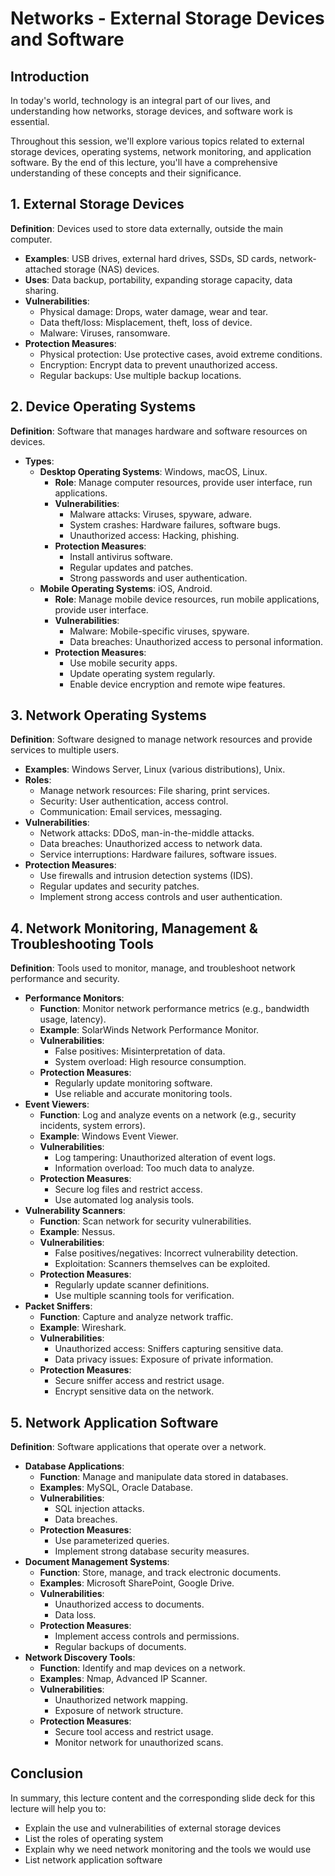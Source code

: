# Networks - External Storage Devices and Software

## Introduction

In today's world, technology is an integral part of our lives, and understanding how networks, storage devices, and software work is essential.

Throughout this session, we'll explore various topics related to external storage devices, operating systems, network monitoring, and application software. By the end of this lecture, you'll have a comprehensive understanding of these concepts and their significance.

## 1. External Storage Devices

**Definition**: Devices used to store data externally, outside the main computer.

- **Examples**: USB drives, external hard drives, SSDs, SD cards, network-attached storage (NAS) devices.
- **Uses**: Data backup, portability, expanding storage capacity, data sharing.
- **Vulnerabilities**:
  - Physical damage: Drops, water damage, wear and tear.
  - Data theft/loss: Misplacement, theft, loss of device.
  - Malware: Viruses, ransomware.
- **Protection Measures**:
  - Physical protection: Use protective cases, avoid extreme conditions.
  - Encryption: Encrypt data to prevent unauthorized access.
  - Regular backups: Use multiple backup locations.

## 2. Device Operating Systems

**Definition**: Software that manages hardware and software resources on devices.

- **Types**:
  - **Desktop Operating Systems**: Windows, macOS, Linux.
    - **Role**: Manage computer resources, provide user interface, run applications.
    - **Vulnerabilities**:
      - Malware attacks: Viruses, spyware, adware.
      - System crashes: Hardware failures, software bugs.
      - Unauthorized access: Hacking, phishing.
    - **Protection Measures**:
      - Install antivirus software.
      - Regular updates and patches.
      - Strong passwords and user authentication.
  - **Mobile Operating Systems**: iOS, Android.
    - **Role**: Manage mobile device resources, run mobile applications, provide user interface.
    - **Vulnerabilities**:
      - Malware: Mobile-specific viruses, spyware.
      - Data breaches: Unauthorized access to personal information.
    - **Protection Measures**:
      - Use mobile security apps.
      - Update operating system regularly.
      - Enable device encryption and remote wipe features.

## 3. Network Operating Systems

**Definition**: Software designed to manage network resources and provide services to multiple users.

- **Examples**: Windows Server, Linux (various distributions), Unix.
- **Roles**:
  - Manage network resources: File sharing, print services.
  - Security: User authentication, access control.
  - Communication: Email services, messaging.
- **Vulnerabilities**:
  - Network attacks: DDoS, man-in-the-middle attacks.
  - Data breaches: Unauthorized access to network data.
  - Service interruptions: Hardware failures, software issues.
- **Protection Measures**:
  - Use firewalls and intrusion detection systems (IDS).
  - Regular updates and security patches.
  - Implement strong access controls and user authentication.

## 4. Network Monitoring, Management & Troubleshooting Tools

**Definition**: Tools used to monitor, manage, and troubleshoot network performance and security.

- **Performance Monitors**:
  - **Function**: Monitor network performance metrics (e.g., bandwidth usage, latency).
  - **Example**: SolarWinds Network Performance Monitor.
  - **Vulnerabilities**:
    - False positives: Misinterpretation of data.
    - System overload: High resource consumption.
  - **Protection Measures**:
    - Regularly update monitoring software.
    - Use reliable and accurate monitoring tools.
- **Event Viewers**:
  - **Function**: Log and analyze events on a network (e.g., security incidents, system errors).
  - **Example**: Windows Event Viewer.
  - **Vulnerabilities**:
    - Log tampering: Unauthorized alteration of event logs.
    - Information overload: Too much data to analyze.
  - **Protection Measures**:
    - Secure log files and restrict access.
    - Use automated log analysis tools.
- **Vulnerability Scanners**:
  - **Function**: Scan network for security vulnerabilities.
  - **Example**: Nessus.
  - **Vulnerabilities**:
    - False positives/negatives: Incorrect vulnerability detection.
    - Exploitation: Scanners themselves can be exploited.
  - **Protection Measures**:
    - Regularly update scanner definitions.
    - Use multiple scanning tools for verification.
- **Packet Sniffers**:
  - **Function**: Capture and analyze network traffic.
  - **Example**: Wireshark.
  - **Vulnerabilities**:
    - Unauthorized access: Sniffers capturing sensitive data.
    - Data privacy issues: Exposure of private information.
  - **Protection Measures**:
    - Secure sniffer access and restrict usage.
    - Encrypt sensitive data on the network.

## 5. Network Application Software

**Definition**: Software applications that operate over a network.

- **Database Applications**:
  - **Function**: Manage and manipulate data stored in databases.
  - **Examples**: MySQL, Oracle Database.
  - **Vulnerabilities**:
    - SQL injection attacks.
    - Data breaches.
  - **Protection Measures**:
    - Use parameterized queries.
    - Implement strong database security measures.
- **Document Management Systems**:
  - **Function**: Store, manage, and track electronic documents.
  - **Examples**: Microsoft SharePoint, Google Drive.
  - **Vulnerabilities**:
    - Unauthorized access to documents.
    - Data loss.
  - **Protection Measures**:
    - Implement access controls and permissions.
    - Regular backups of documents.
- **Network Discovery Tools**:
  - **Function**: Identify and map devices on a network.
  - **Examples**: Nmap, Advanced IP Scanner.
  - **Vulnerabilities**:
    - Unauthorized network mapping.
    - Exposure of network structure.
  - **Protection Measures**:
    - Secure tool access and restrict usage.
    - Monitor network for unauthorized scans.

## Conclusion

In summary, this lecture content and the corresponding slide deck for this lecture will help you to: 

* Explain the use and vulnerabilities of external storage devices
* List the roles of operating system
* Explain why we need network monitoring and the tools we would use
* List network application software